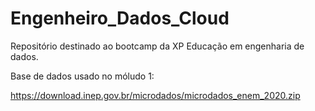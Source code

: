 # Engenheiro_Dados_Cloud
Repositório destinado ao bootcamp da XP Educação em engenharia de dados.

Base de dados usado no móludo 1:

https://download.inep.gov.br/microdados/microdados_enem_2020.zip
